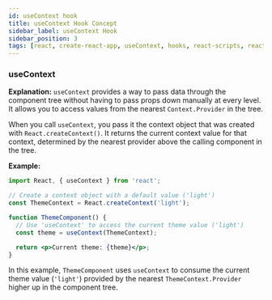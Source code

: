 ```yaml
---
id: useContext hook
title: useContext Hook Concept
sidebar_label: useContext Hook
sidebar_position: 3
tags: [react, create-react-app, useContext, hooks, react-scripts, react-dom, react-app]
---
```


### useContext

**Explanation:**
`useContext` provides a way to pass data through the component tree without having to pass props down manually at every level. It allows you to access values from the nearest `Context.Provider` in the tree.

When you call `useContext`, you pass it the context object that was created with `React.createContext()`. It returns the current context value for that context, determined by the nearest provider above the calling component in the tree.

**Example:**
```jsx
import React, { useContext } from 'react';

// Create a context object with a default value ('light')
const ThemeContext = React.createContext('light');

function ThemeComponent() {
  // Use 'useContext' to access the current theme value ('light')
  const theme = useContext(ThemeContext);

  return <p>Current theme: {theme}</p>;
}
```

In this example, `ThemeComponent` uses `useContext` to consume the current theme value (`'light'`) provided by the nearest `ThemeContext.Provider` higher up in the component tree.
